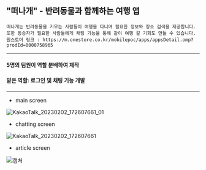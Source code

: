 ## "떠나개" - 반려동물과 함께하는 여행 앱
    떠나개는 반려동물을 키우는 사람들이 여행을 다니며 필요한 정보와 장소 검색을 제공합니다. 또한 동승자가 필요한 사람들에게 채팅 기능을 통해 같이 여행 갈 기회도 만들 수 있습니다.
    원스토어 링크 : https://m.onestore.co.kr/mobilepoc/apps/appsDetail.omp?prodId=0000758965

***

#### 5명의 팀원이 역할 분배하여 제작 
#### 맡은 역할: 로그인 및 채팅 기능 개발

***

- main screen

![KakaoTalk_20230202_172607661_01](https://github.com/SungHunn/CoinChart/assets/86955873/136ce8b3-543b-431e-9b44-a1d8cab7e6a2)


- chatting screen

![KakaoTalk_20230202_172607661](https://github.com/SungHunn/CoinChart/assets/86955873/8964360b-1b49-4003-8748-356da0036c4e)


- article screen

![캡처](https://github.com/SungHunn/CoinChart/assets/86955873/d0884576-8a73-4499-9e47-17a153eacaac)
